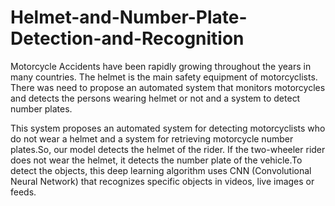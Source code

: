 # Helmet-and-Number-Plate-Detection-and-Recognition
Motorcycle Accidents have been rapidly growing throughout the years in many countries. The helmet is the main safety equipment of motorcyclists. There was need to propose an automated system that monitors motorcycles and detects the persons wearing helmet or not and a system to detect number plates. 

This system proposes an automated system for detecting motorcyclists who do not wear a helmet and a system for retrieving motorcycle number plates.So, our model detects the helmet of the rider. If the two-wheeler rider does not wear the helmet, it detects the number plate of the vehicle.To detect the objects, this deep learning algorithm uses CNN (Convolutional Neural Network) that recognizes specific objects in videos, live images or feeds.

